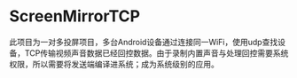 # ScreenMirrorTCP
此项目为一对多投屏项目，多台Android设备通过连接同一WiFi，使用udp查找设备，TCP传输视频声音数据已经回控数据。由于录制内置声音与处理回控需要系统权限，所以需要将发送端编译进系统；成为系统级别的应用。

